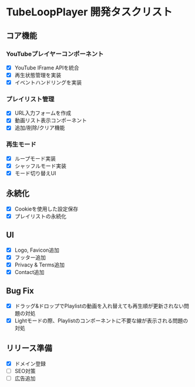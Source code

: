 # TubeLoopPlayer 開発タスクリスト

## コア機能

### YouTubeプレイヤーコンポーネント

- [x] YouTube IFrame APIを統合
- [x] 再生状態管理を実装
- [x] イベントハンドリングを実装

### プレイリスト管理

- [x] URL入力フォームを作成
- [x] 動画リスト表示コンポーネント
- [x] 追加/削除/クリア機能

### 再生モード

- [x] ループモード実装
- [x] シャッフルモード実装
- [x] モード切り替えUI

## 永続化

- [x] Cookieを使用した設定保存
- [x] プレイリストの永続化

## UI

- [x] Logo, Favicon追加
- [x] フッター追加
- [x] Privacy & Terms追加
- [x] Contact追加

## Bug Fix

- [x] ドラッグ&ドロップでPlaylistの動画を入れ替えても再生順が更新されない問題の対処
- [x] Lightモードの際、Playlistのコンポーネントに不要な線が表示される問題の対処

## リリース準備

- [x] ドメイン登録
- [ ] SEO対策
- [ ] 広告追加
